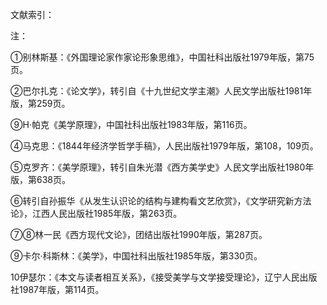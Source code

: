 文献索引：

[^1]: 别林斯基. 外国理论家作家论形象思维[J]. 中国社科出版社. 1979. 第75页
[^2]: 巴尔扎克. 《论文学》，转引自《十九世纪文学主潮》人民文学出版社. 1981年版，第259页
[^3]: H·帕克 .《美学原理》. 中国社科出版社. 1983年版. 第116页
[^4]: 鲁迅. 坟· 摩罗诗力说[J]. 鲁迅全集. 人民文学出版社. 1956. 第114页
[^5]: 《马克思恩格斯论文艺与美学》下册. 人民文学出版社. 1963年. 第560页
[^6]: 泰纳.《艺术哲学》. 上海译文出版社. 1983年.第266页
[^7]: 高尔基, 昌. 论文学[M]. 人民文学出版社, 1978. 第145页
[^8]: 狄德罗. 论戏剧艺术[J]. 文艺理论译丛, 1958, 1
[^9]: “为艺术而艺术”条 赵毅衡. 中 国 大 百 科 全 书· 外 国 文 学 卷[J]. 1982.


注：

①别林斯基：《外国理论家作家论形象思维》，中国社科出版社1979年版，第75页。

②巴尔扎克：《论文学》，转引自《十九世纪文学主潮》人民文学出版社1981年版，第259页。

⑨H·帕克《美学原理》，中国社科出版社1983年版，第116页。

④马克思：《1844年经济学哲学手稿》，人民出版社1979年版，第108，109页。

⑤克罗齐：《美学原理》，转引自朱光潜《西方美学史》人民文学出版社1980年版，第638页。

⑥转引自孙振华《从发生认识论的结构与建构看文艺欣赏》，《文学研究新方法论》，江西人民出版社1985年版，第263页。

⑦⑧林一民《西方现代文论》，团结出版社1990年版，第287页。

⑨卡尔·科斯林：《美学》，中国社科出版社1985年版，第330页。

10伊瑟尔：《本文与读者相互关系》，《接受美学与文学接受理论》，辽宁人民出版社1987年版，第114页。